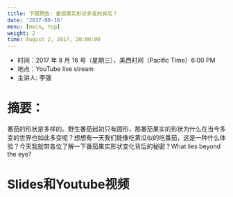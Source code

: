 ```yaml
---
title: 下期预告: 番茄果实形状多变的背后？
date: '2017-08-16'
menu: [main, top]
weight: 2
time: August 2, 2017, 20:00:00
---
```



- 时间：2017 年 8 月 16 号（星期三），美西时间（Pacific Time）6:00 PM
- 地点：YouTube live stream 
- 主讲人: 李强
 
# 摘要：

番茄的形状是多样的。野生番茄起初只有圆形，那番茄果实的形状为什么在当今多变的世界也如此多变呢？想想有一天我们能像吃黄瓜似的吃番茄，这是一种什么体验？今天我就带各位了解一下番茄果实形状变化背后的秘密？What lies beyond the eye?


# Slides和Youtube视频


